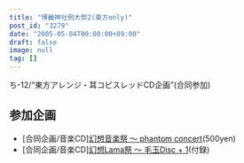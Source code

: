 ```yaml
---
title: "博麗神社例大祭2(東方only)"
post_id: "3279"
date: "2005-05-04T00:00:00+09:00"
draft: false
image: null
tag: []
---
```



ち-12/“東方アレンジ・耳コピスレッドCD企画”(合同参加)
## 参加企画


  * [合同企画/音楽CD][幻想音楽祭 ～ phantom concert](http://tsubu.s104.xrea.com/thcd/)(500yen)
  * [合同企画/音楽CD][幻想Lama祭 ～ 毛玉Disc + 1](http://lama.danmaq.com/lama/)(付録)
